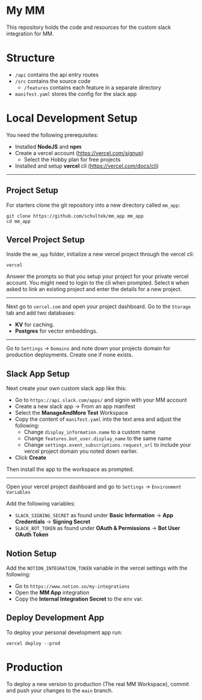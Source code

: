 # My MM

This repository holds the code and resources for the custom slack integration for MM.

# Structure

- `/api` contains the api entry routes
- `/src` contains the source code
  - `/features` contains each feature in a separate directory
- `manifest.yaml` stores the config for the slack app

# Local Development Setup

You need the following prerequisites:

- Installed **NodeJS** and **npm**
- Create a vercel account (https://vercel.com/signup)
  - Select the Hobby plan for free projects
- Installed and setup **vercel** cli (https://vercel.com/docs/cli)

---

## Project Setup

For starters clone the git repository into a new directory called `mm_app`:

```shell
git clone https://github.com/schultek/mm_app mm_app
cd mm_app
```

## Vercel Project Setup

Inside the `mm_app` folder, initialize a new vercel project through the vercel cli:

```shell
vercel
```

Answer the prompts so that you setup your project for your private vercel account. 
You might need to login to the cli when prompted.
Select `N` when asked to link an existing project and enter the details for a new project.

---

Next go to `vercel.com` and open your project dashboard. Go to the `Storage` tab and add two databases:

- **KV** for caching.
- **Postgres** for vector embeddings.

---

Go to `Settings` -> `Domains` and note down your projects domain for production deployments. Create one if none exists. 

## Slack App Setup

Next create your own custom slack app like this:

- Go to `https://api.slack.com/apps/` and signin with your MM account
- Create a new slack app -> From an app manifest
- Select the **ManageAndMore Test** Workspace
- Copy the content of `manifest.yaml` into the text area and adjust the following:
  - Change `display_information.name` to a custom name
  - Change `features.bot_user.display_name` to the same name
  - Change `settings.event_subscriptions.request_url` to include your vercel project domain you noted down earlier.
- Click **Create**

Then install the app to the workspace as prompted.

---

Open your vercel project dashboard and go to `Settings` -> `Environment Variables`

Add the following variables:

- `SLACK_SIGNING_SECRET` as found under **Basic Information** -> **App Credentials** -> **Signing Secret**
- `SLACK_BOT_TOKEN` as found under **OAuth & Permissions** -> **Bot User OAuth Token**

## Notion Setup

Add the `NOTION_INTEGRATION_TOKEN` variable in the vercel settings with the following:

- Go to `https://www.notion.so/my-integrations`
- Open the **MM App** integration
- Copy the **Internal Integration Secret** to the env var.

## Deploy Development App

To deploy your personal development app run:

```shell
vercel deploy --prod
```

# Production

To deploy a new version to production (The real MM Workspace), commit and push your changes to the `main` branch.
